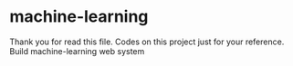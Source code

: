 # machine-learning
Thank you for read this file.
Codes on this project just for your reference.
Build machine-learning web system
